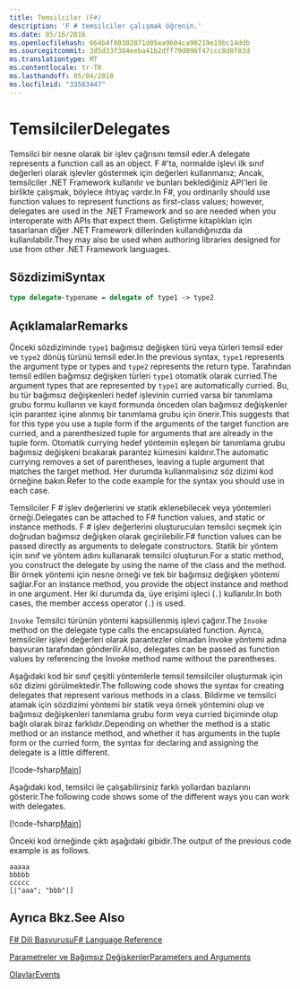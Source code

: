 ```yaml
---
title: Temsilciler (F#)
description: 'F # temsilciler çalışmak öğrenin.'
ms.date: 05/16/2016
ms.openlocfilehash: 664b4f80302871d05ea9604ca90219e19bc14ddb
ms.sourcegitcommit: 3d5d33f384eeba41b2dff79d096f47ccc8d8f03d
ms.translationtype: MT
ms.contentlocale: tr-TR
ms.lasthandoff: 05/04/2018
ms.locfileid: "33563447"
---
```

# <a name="delegates"></a><span data-ttu-id="76331-103">Temsilciler</span><span class="sxs-lookup"><span data-stu-id="76331-103">Delegates</span></span>

<span data-ttu-id="76331-104">Temsilci bir nesne olarak bir işlev çağrısını temsil eder.</span><span class="sxs-lookup"><span data-stu-id="76331-104">A delegate represents a function call as an object.</span></span> <span data-ttu-id="76331-105">F #'ta, normalde işlevi ilk sınıf değerleri olarak işlevler göstermek için değerleri kullanmanız; Ancak, temsilciler .NET Framework kullanılır ve bunları beklediğiniz API'leri ile birlikte çalışmak, böylece ihtiyaç vardır.</span><span class="sxs-lookup"><span data-stu-id="76331-105">In F#, you ordinarily should use function values to represent functions as first-class values; however, delegates are used in the .NET Framework and so are needed when you interoperate with APIs that expect them.</span></span> <span data-ttu-id="76331-106">Geliştirme kitaplıkları için tasarlanan diğer .NET Framework dillerinden kullandığınızda da kullanılabilir.</span><span class="sxs-lookup"><span data-stu-id="76331-106">They may also be used when authoring libraries designed for use from other .NET Framework languages.</span></span>


## <a name="syntax"></a><span data-ttu-id="76331-107">Sözdizimi</span><span class="sxs-lookup"><span data-stu-id="76331-107">Syntax</span></span>

```fsharp
type delegate-typename = delegate of type1 -> type2
```

## <a name="remarks"></a><span data-ttu-id="76331-108">Açıklamalar</span><span class="sxs-lookup"><span data-stu-id="76331-108">Remarks</span></span>
<span data-ttu-id="76331-109">Önceki sözdiziminde `type1` bağımsız değişken türü veya türleri temsil eder ve `type2` dönüş türünü temsil eder.</span><span class="sxs-lookup"><span data-stu-id="76331-109">In the previous syntax, `type1` represents the argument type or types and `type2` represents the return type.</span></span> <span data-ttu-id="76331-110">Tarafından temsil edilen bağımsız değişken türleri `type1` otomatik olarak curried.</span><span class="sxs-lookup"><span data-stu-id="76331-110">The argument types that are represented by `type1` are automatically curried.</span></span> <span data-ttu-id="76331-111">Bu, bu tür bağımsız değişkenleri hedef işlevinin curried varsa bir tanımlama grubu formu kullanın ve kayıt formunda önceden olan bağımsız değişkenler için parantez içine alınmış bir tanımlama grubu için önerir.</span><span class="sxs-lookup"><span data-stu-id="76331-111">This suggests that for this type you use a tuple form if the arguments of the target function are curried, and a parenthesized tuple for arguments that are already in the tuple form.</span></span> <span data-ttu-id="76331-112">Otomatik currying hedef yöntemin eşleşen bir tanımlama grubu bağımsız değişkeni bırakarak parantez kümesini kaldırır.</span><span class="sxs-lookup"><span data-stu-id="76331-112">The automatic currying removes a set of parentheses, leaving a tuple argument that matches the target method.</span></span> <span data-ttu-id="76331-113">Her durumda kullanmalısınız söz dizimi kod örneğine bakın.</span><span class="sxs-lookup"><span data-stu-id="76331-113">Refer to the code example for the syntax you should use in each case.</span></span>

<span data-ttu-id="76331-114">Temsilciler F # işlev değerlerini ve statik eklenebilecek veya yöntemleri örneği.</span><span class="sxs-lookup"><span data-stu-id="76331-114">Delegates can be attached to F# function values, and static or instance methods.</span></span> <span data-ttu-id="76331-115">F # işlev değerlerini oluşturucuları temsilci seçmek için doğrudan bağımsız değişken olarak geçirilebilir.</span><span class="sxs-lookup"><span data-stu-id="76331-115">F# function values can be passed directly as arguments to delegate constructors.</span></span> <span data-ttu-id="76331-116">Statik bir yöntem için sınıf ve yöntem adını kullanarak temsilci oluşturun.</span><span class="sxs-lookup"><span data-stu-id="76331-116">For a static method, you construct the delegate by using the name of the class and the method.</span></span> <span data-ttu-id="76331-117">Bir örnek yöntemi için nesne örneği ve tek bir bağımsız değişken yöntemi sağlar.</span><span class="sxs-lookup"><span data-stu-id="76331-117">For an instance method, you provide the object instance and method in one argument.</span></span> <span data-ttu-id="76331-118">Her iki durumda da, üye erişimi işleci (`.`) kullanılır.</span><span class="sxs-lookup"><span data-stu-id="76331-118">In both cases, the member access operator (`.`) is used.</span></span>

<span data-ttu-id="76331-119">`Invoke` Temsilci türünün yöntemi kapsüllenmiş işlevi çağırır.</span><span class="sxs-lookup"><span data-stu-id="76331-119">The `Invoke` method on the delegate type calls the encapsulated function.</span></span> <span data-ttu-id="76331-120">Ayrıca, temsilciler işlevi değerleri olarak parantezler olmadan Invoke yöntemi adına başvuran tarafından gönderilir.</span><span class="sxs-lookup"><span data-stu-id="76331-120">Also, delegates can be passed as function values by referencing the Invoke method name without the parentheses.</span></span>

<span data-ttu-id="76331-121">Aşağıdaki kod bir sınıf çeşitli yöntemlerle temsil temsilciler oluşturmak için söz dizimi görülmektedir.</span><span class="sxs-lookup"><span data-stu-id="76331-121">The following code shows the syntax for creating delegates that represent various methods in a class.</span></span> <span data-ttu-id="76331-122">Bildirme ve temsilci atamak için sözdizimi yöntemi bir statik veya örnek yöntemini olup ve bağımsız değişkenleri tanımlama grubu form veya curried biçiminde olup bağlı olarak biraz farklıdır.</span><span class="sxs-lookup"><span data-stu-id="76331-122">Depending on whether the method is a static method or an instance method, and whether it has arguments in the tuple form or the curried form, the syntax for declaring and assigning the delegate is a little different.</span></span>

[!code-fsharp[Main](../../../samples/snippets/fsharp/lang-ref-2/snippet4201.fs)]

<span data-ttu-id="76331-123">Aşağıdaki kod, temsilci ile çalışabilirsiniz farklı yollardan bazılarını gösterir.</span><span class="sxs-lookup"><span data-stu-id="76331-123">The following code shows some of the different ways you can work with delegates.</span></span>

[!code-fsharp[Main](../../../samples/snippets/fsharp/lang-ref-2/snippet4202.fs)]

<span data-ttu-id="76331-124">Önceki kod örneğinde çıktı aşağıdaki gibidir.</span><span class="sxs-lookup"><span data-stu-id="76331-124">The output of the previous code example is as follows.</span></span>

```console
aaaaa
bbbbb
ccccc
[|"aaa"; "bbb"|]
```

## <a name="see-also"></a><span data-ttu-id="76331-125">Ayrıca Bkz.</span><span class="sxs-lookup"><span data-stu-id="76331-125">See Also</span></span>
[<span data-ttu-id="76331-126">F# Dili Başvurusu</span><span class="sxs-lookup"><span data-stu-id="76331-126">F# Language Reference</span></span>](index.md)

[<span data-ttu-id="76331-127">Parametreler ve Bağımsız Değişkenler</span><span class="sxs-lookup"><span data-stu-id="76331-127">Parameters and Arguments</span></span>](parameters-and-arguments.md)

[<span data-ttu-id="76331-128">Olaylar</span><span class="sxs-lookup"><span data-stu-id="76331-128">Events</span></span>](members/events.md)
